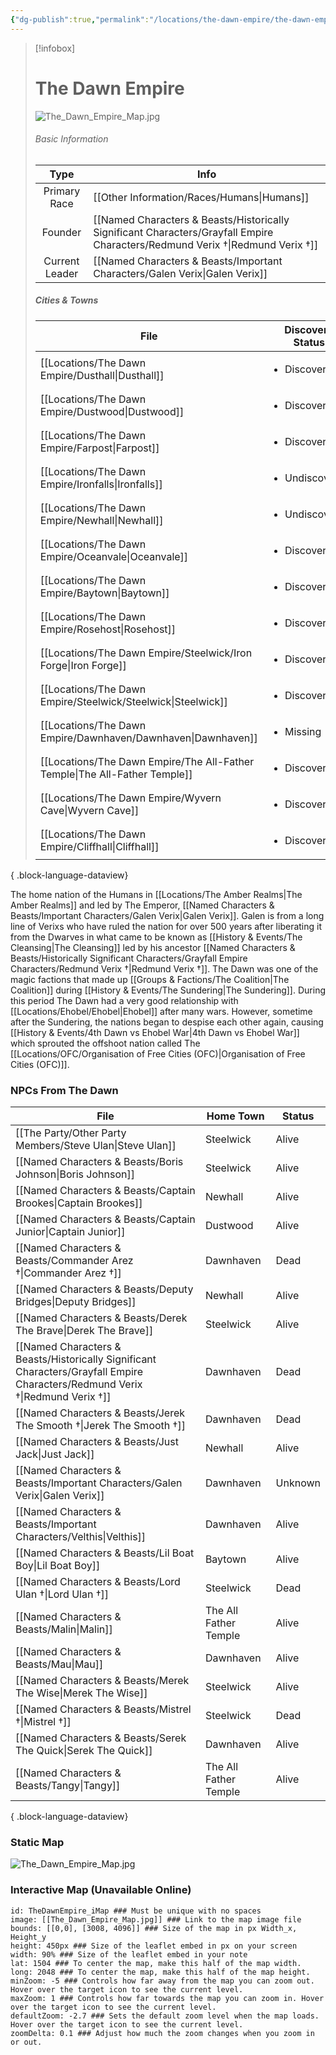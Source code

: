 ```yaml
---
{"dg-publish":true,"permalink":"/locations/the-dawn-empire/the-dawn-empire/","updated":"2025-02-13T18:13:40.821+00:00"}
---
```


> [!infobox]
> 
> # The Dawn Empire
> ![The_Dawn_Empire_Map.jpg](/img/user/Admin/Attachments/The_Dawn_Empire_Map.jpg)
> ###### Basic Information
> 
>  Type | Info |
> :----: | --- |
>  Primary Race | [[Other Information/Races/Humans\|Humans]] |
>  Founder | [[Named Characters & Beasts/Historically Significant  Characters/Grayfall Empire Characters/Redmund Verix †\|Redmund Verix †]] |
>  Current Leader | [[Named Characters & Beasts/Important Characters/Galen Verix\|Galen Verix]] |
>  ##### Cities & Towns 
>   | File                                                                          | Discovery Status               |
> | ----------------------------------------------------------------------------- | ------------------------------ |
> | [[Locations/The Dawn Empire/Dusthall\|Dusthall]]                           | <ul><li>Discovered</li></ul>   |
> | [[Locations/The Dawn Empire/Dustwood\|Dustwood]]                           | <ul><li>Discovered</li></ul>   |
> | [[Locations/The Dawn Empire/Farpost\|Farpost]]                             | <ul><li>Discovered</li></ul>   |
> | [[Locations/The Dawn Empire/Ironfalls\|Ironfalls]]                         | <ul><li>Undiscovered</li></ul> |
> | [[Locations/The Dawn Empire/Newhall\|Newhall]]                             | <ul><li>Undiscovered</li></ul> |
> | [[Locations/The Dawn Empire/Oceanvale\|Oceanvale]]                         | <ul><li>Discovered</li></ul>   |
> | [[Locations/The Dawn Empire/Baytown\|Baytown]]                             | <ul><li>Discovered</li></ul>   |
> | [[Locations/The Dawn Empire/Rosehost\|Rosehost]]                           | <ul><li>Discovered</li></ul>   |
> | [[Locations/The Dawn Empire/Steelwick/Iron Forge\|Iron Forge]]             | <ul><li>Discovered</li></ul>   |
> | [[Locations/The Dawn Empire/Steelwick/Steelwick\|Steelwick]]               | <ul><li>Discovered</li></ul>   |
> | [[Locations/The Dawn Empire/Dawnhaven/Dawnhaven\|Dawnhaven]]               | <ul><li>Missing</li></ul>      |
> | [[Locations/The Dawn Empire/The All-Father Temple\|The All-Father Temple]] | <ul><li>Discovered</li></ul>   |
> | [[Locations/The Dawn Empire/Wyvern Cave\|Wyvern Cave]]                     | <ul><li>Discovered</li></ul>   |
> | [[Locations/The Dawn Empire/Cliffhall\|Cliffhall]]                         | <ul><li>Discovered</li></ul>   |
> 
{ .block-language-dataview}

The home nation of the Humans in [[Locations/The Amber Realms\|The Amber Realms]] and led by The Emperor, [[Named Characters & Beasts/Important Characters/Galen Verix\|Galen Verix]]. Galen is from a long line of Verixs who have ruled the nation for over 500 years after liberating it from the Dwarves in what came to be known as [[History & Events/The Cleansing\|The Cleansing]] led by his ancestor [[Named Characters & Beasts/Historically Significant  Characters/Grayfall Empire Characters/Redmund Verix †\|Redmund Verix †]]. The Dawn was one of the magic factions that made up [[Groups & Factions/The Coalition\|The Coalition]] during [[History & Events/The Sundering\|The Sundering]]. During this period The Dawn had a very good relationship with [[Locations/Ehobel/Ehobel\|Ehobel]] after many wars. However, sometime after the Sundering, the nations began to despise each other again, causing [[History & Events/4th Dawn vs Ehobel War\|4th Dawn vs Ehobel War]] which sprouted the offshoot nation called The [[Locations/OFC/Organisation of Free Cities (OFC)\|Organisation of Free Cities (OFC)]].

### NPCs From The Dawn
| File                                                                                                                              | Home Town             | Status  |
| --------------------------------------------------------------------------------------------------------------------------------- | --------------------- | ------- |
| [[The Party/Other Party Members/Steve Ulan\|Steve Ulan]]                                                                       | Steelwick             | Alive   |
| [[Named Characters & Beasts/Boris Johnson\|Boris Johnson]]                                                                     | Steelwick             | Alive   |
| [[Named Characters & Beasts/Captain Brookes\|Captain Brookes]]                                                                 | Newhall               | Alive   |
| [[Named Characters & Beasts/Captain Junior\|Captain Junior]]                                                                   | Dustwood              | Alive   |
| [[Named Characters & Beasts/Commander Arez †\|Commander Arez †]]                                                               | Dawnhaven             | Dead    |
| [[Named Characters & Beasts/Deputy Bridges\|Deputy Bridges]]                                                                   | Newhall               | Alive   |
| [[Named Characters & Beasts/Derek The Brave\|Derek The Brave]]                                                                 | Steelwick             | Alive   |
| [[Named Characters & Beasts/Historically Significant  Characters/Grayfall Empire Characters/Redmund Verix †\|Redmund Verix †]] | Dawnhaven             | Dead    |
| [[Named Characters & Beasts/Jerek The Smooth †\|Jerek The Smooth †]]                                                           | Dawnhaven             | Dead    |
| [[Named Characters & Beasts/Just Jack\|Just Jack]]                                                                             | Newhall               | Alive   |
| [[Named Characters & Beasts/Important Characters/Galen Verix\|Galen Verix]]                                                    | Dawnhaven             | Unknown |
| [[Named Characters & Beasts/Important Characters/Velthis\|Velthis]]                                                            | Dawnhaven             | Alive   |
| [[Named Characters & Beasts/Lil Boat Boy\|Lil Boat Boy]]                                                                       | Baytown               | Alive   |
| [[Named Characters & Beasts/Lord Ulan †\|Lord Ulan †]]                                                                         | Steelwick             | Dead    |
| [[Named Characters & Beasts/Malin\|Malin]]                                                                                     | The All Father Temple | Alive   |
| [[Named Characters & Beasts/Mau\|Mau]]                                                                                         | Dawnhaven             | Alive   |
| [[Named Characters & Beasts/Merek The Wise\|Merek The Wise]]                                                                   | Steelwick             | Alive   |
| [[Named Characters & Beasts/Mistrel †\|Mistrel †]]                                                                             | Steelwick             | Dead    |
| [[Named Characters & Beasts/Serek The Quick\|Serek The Quick]]                                                                 | Dawnhaven             | Alive   |
| [[Named Characters & Beasts/Tangy\|Tangy]]                                                                                     | The All Father Temple | Alive   |

{ .block-language-dataview}

### Static Map
![The_Dawn_Empire_Map.jpg](/img/user/Admin/Attachments/The_Dawn_Empire_Map.jpg)

### Interactive Map (Unavailable Online)
```leaflet  
id: TheDawnEmpire_iMap ### Must be unique with no spaces  
image: [[The_Dawn_Empire_Map.jpg]] ### Link to the map image file  
bounds: [[0,0], [3008, 4096]] ### Size of the map in px Width_x, Height_y  
height: 450px ### Size of the leaflet embed in px on your screen  
width: 90% ### Size of the leaflet embed in your note  
lat: 1504 ### To center the map, make this half of the map width.  
long: 2048 ### To center the map, make this half of the map height.  
minZoom: -5 ### Controls how far away from the map you can zoom out. Hover over the target icon to see the current level.  
maxZoom: 1 ### Controls how far towards the map you can zoom in. Hover over the target icon to see the current level.  
defaultZoom: -2.7 ### Sets the default zoom level when the map loads. Hover over the target icon to see the current level.  
zoomDelta: 0.1 ### Adjust how much the zoom changes when you zoom in or out.
```
